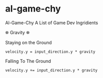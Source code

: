 # al-game-chy
Al-Game-Chy A List of Game Dev Ingridients

⛯ Gravity ⛯

  Staying on the Ground

    velocity.y = input_direction.y * gravity

  Falling To The Ground

    velocity.y += input_direction.y * gravity
